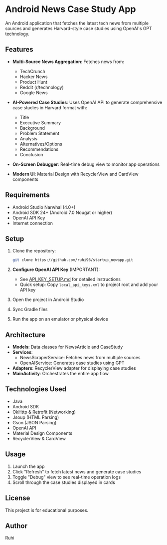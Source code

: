 # Android News Case Study App

An Android application that fetches the latest tech news from multiple sources and generates Harvard-style case studies using OpenAI's GPT technology.

## Features

- **Multi-Source News Aggregation**: Fetches news from:
  - TechCrunch
  - Hacker News
  - Product Hunt
  - Reddit (r/technology)
  - Google News

- **AI-Powered Case Studies**: Uses OpenAI API to generate comprehensive case studies in Harvard format with:
  - Title
  - Executive Summary
  - Background
  - Problem Statement
  - Analysis
  - Alternatives/Options
  - Recommendations
  - Conclusion

- **On-Screen Debugger**: Real-time debug view to monitor app operations

- **Modern UI**: Material Design with RecyclerView and CardView components

## Requirements

- Android Studio Narwhal (4.0+)
- Android SDK 24+ (Android 7.0 Nougat or higher)
- OpenAI API Key
- Internet connection

## Setup

1. Clone the repository:
   ```bash
   git clone https://github.com/ruhi96/startup_newapp.git
   ```

2. **Configure OpenAI API Key** (IMPORTANT):
   - See [API_KEY_SETUP.md](API_KEY_SETUP.md) for detailed instructions
   - Quick setup: Copy `local_api_keys.xml` to project root and add your API key

3. Open the project in Android Studio

4. Sync Gradle files

5. Run the app on an emulator or physical device

## Architecture

- **Models**: Data classes for NewsArticle and CaseStudy
- **Services**: 
  - NewsScraperService: Fetches news from multiple sources
  - OpenAIService: Generates case studies using GPT
- **Adapters**: RecyclerView adapter for displaying case studies
- **MainActivity**: Orchestrates the entire app flow

## Technologies Used

- Java
- Android SDK
- OkHttp & Retrofit (Networking)
- Jsoup (HTML Parsing)
- Gson (JSON Parsing)
- OpenAI API
- Material Design Components
- RecyclerView & CardView

## Usage

1. Launch the app
2. Click "Refresh" to fetch latest news and generate case studies
3. Toggle "Debug" view to see real-time operation logs
4. Scroll through the case studies displayed in cards

## License

This project is for educational purposes.

## Author

Ruhi

